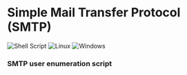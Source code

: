 
# Simple Mail Transfer Protocol (SMTP) 
![Shell Script](https://img.shields.io/badge/shell_script-%23121011.svg?style=for-the-badge&logo=gnu-bash&logoColor=white) ![Linux](https://img.shields.io/badge/Linux-FCC624?style=for-the-badge&logo=linux&logoColor=black) ![Windows](https://img.shields.io/badge/Windows-0078D6?style=for-the-badge&logo=windows&logoColor=white)
### SMTP user enumeration script

